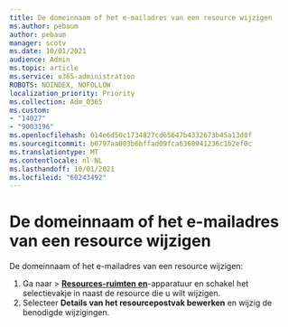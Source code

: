 ```yaml
---
title: De domeinnaam of het e-mailadres van een resource wijzigen
ms.author: pebaum
author: pebaum
manager: scotv
ms.date: 10/01/2021
audience: Admin
ms.topic: article
ms.service: o365-administration
ROBOTS: NOINDEX, NOFOLLOW
localization_priority: Priority
ms.collection: Adm_O365
ms.custom:
- "14027"
- "9003196"
ms.openlocfilehash: 014e6d50c1734827cd65647b4332673b45a13d0f
ms.sourcegitcommit: b0797aa003b6bffad09fca6360941236c1b2ef0c
ms.translationtype: MT
ms.contentlocale: nl-NL
ms.lasthandoff: 10/01/2021
ms.locfileid: "60243492"
---
```

# <a name="change-the-domain-name-or-email-address-of-a-resource"></a>De domeinnaam of het e-mailadres van een resource wijzigen

De domeinnaam of het e-mailadres van een resource wijzigen:

1. Ga naar  >  [**Resources-ruimten en**](https://admin.microsoft.com/#/ResourceMailbox)-apparatuur en schakel het selectievakje in naast de resource die u wilt wijzigen.
1. Selecteer **Details van het resourcepostvak bewerken** en wijzig de benodigde wijzigingen.
